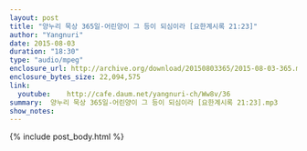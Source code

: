 ```yaml
---
layout: post
title: "양누리 묵상 365일-어린양이 그 등이 되심이라 [요한계시록 21:23]"
author: "Yangnuri"
date: 2015-08-03
duration: "18:30"
type: "audio/mpeg"
enclosure_url: http://archive.org/download/20150803365/2015-08-03-365.mp3
enclosure_bytes_size: 22,094,575    
link:
  youtube:    http://cafe.daum.net/yangnuri-ch/Ww8v/36
summary:  양누리 묵상 365일-어린양이 그 등이 되심이라 [요한계시록 21:23].mp3
show_notes:
---
```


{% include post_body.html %}
